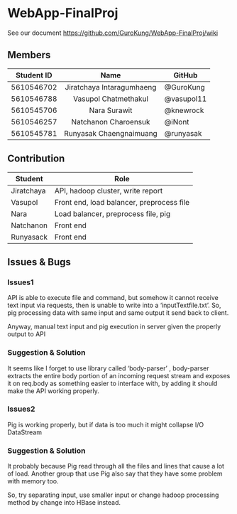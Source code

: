 # WebApp-FinalProj

See our document https://github.com/GuroKung/WebApp-FinalProj/wiki

## Members

| Student ID | Name | GitHub |
| ---------- |:-------:| -------------------- |
| 5610546702 | Jiratchaya Intaragumhaeng | @GuroKung |
| 5610546788 | Vasupol Chatmethakul | @vasupol11 |
| 5610545706 | Nara Surawit | @knewrock |
| 5610546257 | Natchanon Charoensuk | @iNont |
| 5610545781 | Runyasak Chaengnaimuang | @runyasak |

## Contribution
| Student | Role | 
| ---------- |-------| 
| Jiratchaya | API, hadoop cluster, write report |
| Vasupol | Front end, load balancer, preprocess file |
| Nara | Load balancer, preprocess file, pig |
| Natchanon | Front end |
| Runyasack | Front end |

## Issues & Bugs
### Issues1
API is able to execute file and command, but somehow it cannot receive text input via requests, then is unable to write into a ‘inputTextfile.txt’. So, pig processing data with same input and same output it send back to client.

Anyway, manual text input and pig execution in server given the properly output to API 

### Suggestion & Solution
It seems like I forget to use library called ‘body-parser’ , body-parser extracts the entire body portion of an incoming request stream and exposes it on req.body as something easier to interface with, by adding it should make the API working properly.

### Issues2
Pig is working properly, but if data is too much it might collapse I/O DataStream

### Suggestion & Solution
It probably because Pig read through all the files and lines that cause a lot of load. Another group that use Pig also say that they have some problem with memory too.

So, try separating input, use smaller input or change hadoop processing method by change into HBase instead.
